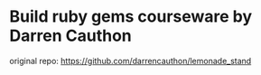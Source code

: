 # Build ruby gems courseware by Darren Cauthon
original repo: https://github.com/darrencauthon/lemonade_stand


